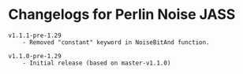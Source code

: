 # Changelogs for Perlin Noise JASS

    v1.1.1-pre-1.29
        - Removed "constant" keyword in NoiseBitAnd function.

    v1.1.0-pre-1.29
        - Initial release (based on master-v1.1.0)
